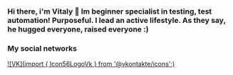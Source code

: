 ### Hi there, i'm Vitaly 👋 Im beginner specialist in testing, test automation! Purposeful. I lead an active lifestyle. As they say, he hugged everyone, raised everyone :)

### My social networks
[![VK](import { Icon56LogoVk } from '@vkontakte/icons';)](https://youtu.be/RHPYGwVQB2o)
<!--
**scoleac/scoleac** is a ✨ _special_ ✨ repository because its `README.md` (this file) appears on your GitHub profile.
-->

